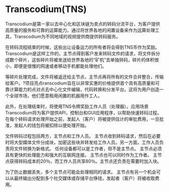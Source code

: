 # Transcodium(TNS)

Transcodium是第一家以去中心化和区块链为卖点的转码分流平台，为客户提供高质量的服务和可靠的运算能力。通过将世界各地的闲置设备来作为运算处理工具，Transcodium为不同地域的视频提供商提供转码服务。

在转码流程结束的时候，这些出让设备运力的所有者将会得到TNS币作为奖励。Transcodium是这样工作的，主节点得到客户发来转码文件的请求，将文件拆分成数个碎片，这些碎片将被发送给世界各地的“矿机”去单独转码，碎片的体积很小，即便是很慢的网速或者移动手机都能处理他们。

等碎片处理完成，文件将被返还给主节点，主节点再将所有的文件合并整合，传输给客户。?项目亮点ranscodium旨在以非常实惠的价格提供首个具有高质量和可靠计算能力的点对点去中心化文件编辑，代码转换和分发平台。这将为用户创造一个全球市场，他们愿意租用闲置的机器用作工人。

此外，在处理结束时，将使用TNS令牌奖励工作人员（处理器）。应用场景Transcodium将为客户提供API，控制台和GUI应用程序，以帮助快速转码过程。在每个转码请求处理开始之前，发起人（客户）将被提供估计的审批费用，一旦批准，发起人的钱包将被扣除以便处理开始。

文件转码过程包括两方，主节点和工作人员。 主节点收到转码请求，然后在必要时将大型媒体文件分成块，加密这些块并转发给工作人员。另一方面，工作人员负责将文件转换为新格式。 任何设备都可以是工作者，但不是主节点。 主节点必须具有更快的处理能力和强大的互联网连接。 主节点也可以同时作为工作者。 主节点获得转码成本的20％，而工作人员共享80％。主节点还负责在需要时加入块。

为了防止数据丢失，多个主节点可能会处理相同的请求。 主节点有另一个机会可以从最终输出分配到多个社交媒体或存储平台挣钱，发起者（客户）将被收取费用。
